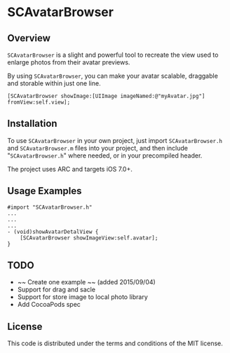 SCAvatarBrowser
============
## Overview

`SCAvatarBrowser` is a slight and powerful tool to recreate the view used to enlarge photos from their avatar previews.

By using `SCAvatarBrowser`, you can make your avatar scalable, draggable and storable within just one line.

    [SCAvatarBrowser showImage:[UIImage imageNamed:@"myAvatar.jpg"] fromView:self.view];

## Installation

To use `SCAvatarBrowser` in your own project, just import `SCAvatarBrowser.h` and `SCAvatarBrowser.m` files into your project, and then include "`SCAvatarBrowser.h`" where needed, or in your precompiled header.

The project uses ARC and targets iOS 7.0+.

## Usage Examples

	#import "SCAvatarBrowser.h"
	...
	...
	...
	- (void)showAvatarDetalView {
	    [SCAvatarBrowser showImageView:self.avatar];
	}

## TODO

- ~~ Create one example ~~ (added 2015/09/04)
- Support for drag and sacle
- Support for store image to local photo library
- Add CocoaPods spec

## License

This code is distributed under the terms and conditions of the MIT license.